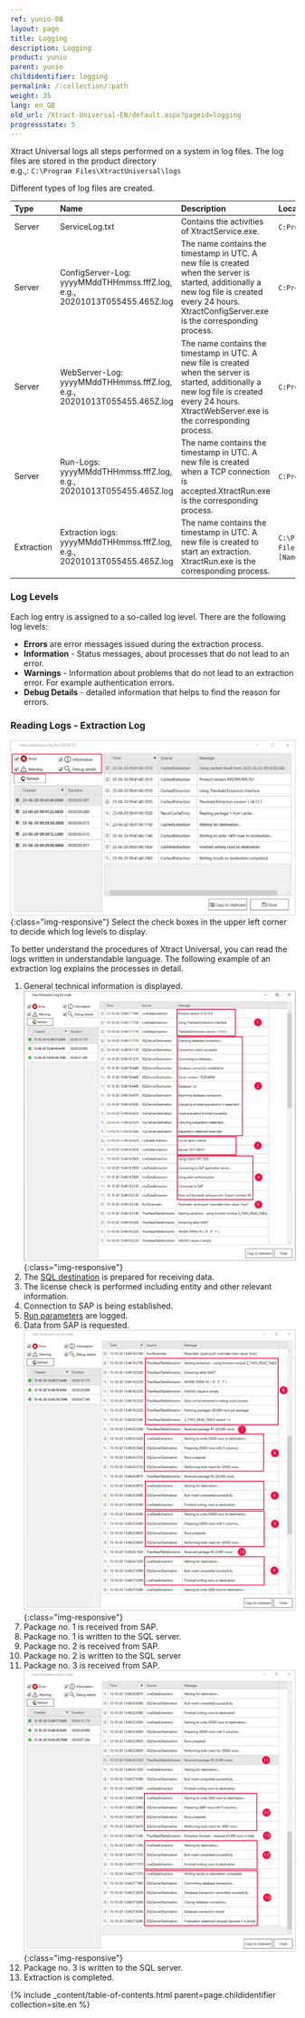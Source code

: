 ```yaml
---
ref: yunio-08
layout: page
title: Logging
description: Logging
product: yunio
parent: yunio
childidentifier: logging
permalink: /:collection/:path
weight: 35
lang: en_GB
old_url: /Xtract-Universal-EN/default.aspx?pageid=logging
progressstate: 5
---
```

Xtract Universal logs all steps performed on a system in log files. 
The log files are stored in the product directory <br>
e.g.,: `C:\Program Files\XtractUniversal\logs`

Different types of log files are created.


|Type | Name | Description | Location path |
|:------ | :------ |:--- | :--- |
|Server| ServiceLog.txt | Contains the activities of XtractService.exe.| `C:ProgramFiles\XtractUniversal\logs` |
|Server| ConfigServer-Log: yyyyMMddTHHmmss.fffZ.log, e.g., 20201013T055455.465Z.log | The name contains the timestamp in UTC. A new file is created when the server is started, additionally a new log file is created every 24 hours. XtractConfigServer.exe is the corresponding process.| `C:ProgramFiles\XtractUniversal\logs\server\config` |
|Server| WebServer-Log: yyyyMMddTHHmmss.fffZ.log, e.g., 20201013T055455.465Z.log  | The name contains the timestamp in UTC. A new file is created when the server is started, additionally a new log file is created every 24 hours. XtractWebServer.exe is the corresponding process.| `C:ProgramFiles\XtractUniversal\logs\server\web` |
|Server| Run-Logs: yyyyMMddTHHmmss.fffZ.log, e.g., 20201013T055455.465Z.log  | The name contains the timestamp in UTC. A new file is created when a TCP connection is accepted.XtractRun.exe is the corresponding process.| `C:ProgramFiles\XtractUniversal\logs\server\run` |  
|Extraction| Extraction logs: yyyyMMddTHHmmss.fffZ.log, e.g., 20201013T055455.465Z.log | The name contains the timestamp in UTC. A new file is created to start an extraction. XtractRun.exe is the corresponding process.| `C:\Program Files\XtractUniversal\logs\extractions\[Name_der_Extaktion]`|

### Log Levels
Each log entry is assigned to a so-called log level. There are the following log levels:

- **Errors** are error messages issued during the extraction process.
- **Information** - Status messages, about processes that do not lead to an error.
- **Warnings** - Information about problems that do not lead to an extraction error. For example authentication errors.
- **Debug Details** - detailed information that helps to find the reason for errors.

### Reading Logs - Extraction Log

![View-Extraction-Log](/img/content/View-Extraction-Log.png){:class="img-responsive"} 
Select the check boxes in the upper left corner to decide which log levels to display.

To better understand the procedures of Xtract Universal, you can read the logs written in understandable language. The following example of an extraction log explains the processes in detail.
1. General technical information is displayed.
 ![XU_logging_1](/img/content/xu/logging-extract-detail-01.png){:class="img-responsive"}
2. The [SQL destination]() is prepared for receiving data.
3. The license check is performed including entity and other relevant information.
4. Connection to SAP is being established.
5. [Run parameters](./getting-started/run-an-extraction#to-set-the-extraction-parameters) are logged.
6. Data from SAP is requested.
 ![XU_logging_2](/img/content/xu/logging-extract-detail-02.png){:class="img-responsive"}
7. Package no. 1 is received from SAP.
8. Package no. 1 is written to the SQL server.
9. Package no. 2 is received from SAP.
10. Package no. 2 is written to the SQL server
11. Package no. 3 is received from SAP.
 ![XU_logging_3](/img/content/xu/logging-extract-detail-03.png){:class="img-responsive"}
12. Package no. 3 is written to the SQL server.
13. Extraction is completed.


{% include _content/table-of-contents.html parent=page.childidentifier collection=site.en %}
